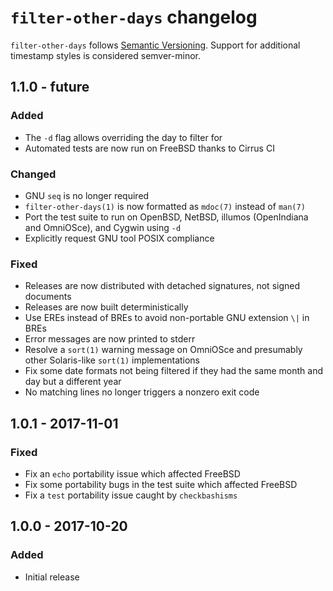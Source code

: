 # `filter-other-days` changelog

`filter-other-days` follows [Semantic Versioning][1]. Support for additional timestamp styles is considered semver-minor.

## 1.1.0 - future

### Added

* The `-d` flag allows overriding the day to filter for
* Automated tests are now run on FreeBSD thanks to Cirrus CI

### Changed

* GNU `seq` is no longer required
* `filter-other-days(1)` is now formatted as `mdoc(7)` instead of `man(7)`
* Port the test suite to run on OpenBSD, NetBSD, illumos (OpenIndiana and OmniOSce), and Cygwin using `-d`
* Explicitly request GNU tool POSIX compliance

### Fixed

* Releases are now distributed with detached signatures, not signed documents
* Releases are now built deterministically
* Use EREs instead of BREs to avoid non-portable GNU extension `\|` in BREs
* Error messages are now printed to stderr
* Resolve a `sort(1)` warning message on OmniOSce and presumably other Solaris-like `sort(1)` implementations
* Fix some date formats not being filtered if they had the same month and day but a different year
* No matching lines no longer triggers a nonzero exit code

## 1.0.1 - 2017-11-01

### Fixed

* Fix an `echo` portability issue which affected FreeBSD
* Fix some portability bugs in the test suite which affected FreeBSD
* Fix a `test` portability issue caught by `checkbashisms`

## 1.0.0 - 2017-10-20

### Added

* Initial release

 [1]: http://semver.org/
